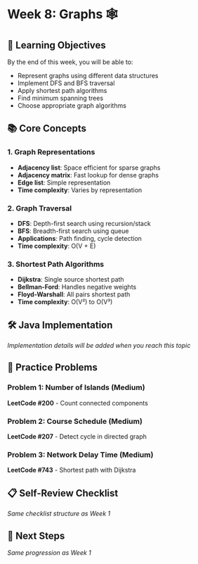 # Week 8: Graphs 🕸️

## 🎯 Learning Objectives

By the end of this week, you will be able to:
- Represent graphs using different data structures
- Implement DFS and BFS traversal
- Apply shortest path algorithms
- Find minimum spanning trees
- Choose appropriate graph algorithms

## 📚 Core Concepts

### 1. Graph Representations
- **Adjacency list**: Space efficient for sparse graphs
- **Adjacency matrix**: Fast lookup for dense graphs
- **Edge list**: Simple representation
- **Time complexity**: Varies by representation

### 2. Graph Traversal
- **DFS**: Depth-first search using recursion/stack
- **BFS**: Breadth-first search using queue
- **Applications**: Path finding, cycle detection
- **Time complexity**: O(V + E)

### 3. Shortest Path Algorithms
- **Dijkstra**: Single source shortest path
- **Bellman-Ford**: Handles negative weights
- **Floyd-Warshall**: All pairs shortest path
- **Time complexity**: O(V²) to O(V³)

## 🛠️ Java Implementation

*Implementation details will be added when you reach this topic*

## 🎯 Practice Problems

### Problem 1: Number of Islands (Medium)
**LeetCode #200** - Count connected components

### Problem 2: Course Schedule (Medium)
**LeetCode #207** - Detect cycle in directed graph

### Problem 3: Network Delay Time (Medium)
**LeetCode #743** - Shortest path with Dijkstra

## 📋 Self-Review Checklist

*Same checklist structure as Week 1*

## 🚀 Next Steps

*Same progression as Week 1*
